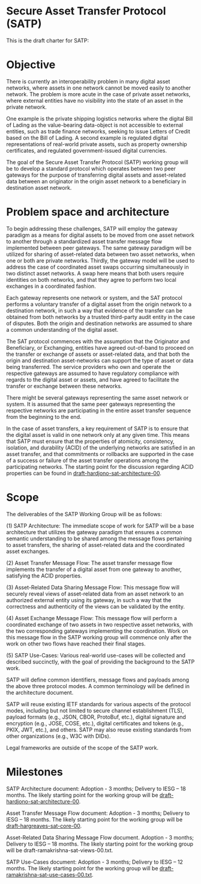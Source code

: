 # Secure Asset Transfer Protocol (SATP)

This is the draft charter for SATP:

# Objective

There is currently an interoperability problem in many digital asset networks, where assets in one network cannot be moved easily to another network. The problem is more acute in the case of private asset networks, where external entities have no visibility into the state of an asset in the private network.

One example is the private shipping logistics networks where the digital Bill of Lading as the value-bearing data-object is not accessible to external entities, such as trade finance networks, seeking to issue Letters of Credit based on the Bill of Lading. A second example is regulated digital representations of real-world private assets, such as property ownership certificates, and regulated government-issued digital currencies.

The goal of the Secure Asset Transfer Protocol (SATP) working group will be to develop a standard protocol which operates between two peer gateways for the purpose of transferring digital assets and asset-related data between an originator in the origin asset network to a beneficiary in destination asset network.

# Problem space and architecture

To begin addressing these challenges, SATP will employ the gateway paradigm as a means for digital assets to be moved from one asset network to another through a standardized asset transfer message flow implemented between peer gateways. The same gateway paradigm will be utilized for sharing of asset-related data between two asset networks, when one or both are private networks. Thirdly, the gateway model will be used to address the case of coordinated asset swaps occurring simultaneously in two distinct asset networks. A swap here means that both users require identities on both networks, and that they agree to perform two local exchanges in a coordinated fashion.

Each gateway represents one network or system, and the SAT protocol performs a voluntary transfer of a digital asset from the origin network to a destination network, in such a way that evidence of the transfer can be obtained from both networks by a trusted third-party audit entity in the case of disputes. Both the origin and destination networks are assumed to share a common understanding of the digital asset.

The SAT protocol commences with the assumption that the Originator and Beneficiary, or Exchanging, entities have agreed out-of-band to proceed on the transfer or exchange of assets or asset-related data, and that both the origin and destination asset-networks can support the type of asset or data being transferred. The service providers who own and operate the respective gateways are assumed to have regulatory compliance with regards to the digital asset or assets, and have agreed to facilitate the transfer or exchange between these networks.

There might be several gateways representing the same asset network or system. It is assumed that the same peer gateways representing the respective networks are participating in the entire asset transfer sequence from the beginning to the end.

In the case of asset transfers, a key requirement of SATP is to ensure that the digital asset is valid in one network only at any given time. This means that SATP must ensure that the properties of atomicity, consistency, isolation, and durability (ACID) of the underlying networks are satisfied in an asset transfer, and that commitments or rollbacks are supported in the case of a success or failure of the asset transfer operations among the participating networks. The starting point for the discussion regarding ACID properties can be found in [draft-hardjono-sat-architecture-00](https://datatracker.ietf.org/doc/draft-hardjono-sat-architecture/00/).


# Scope

The deliverables of the SATP Working Group will be as follows:

(1) SATP Architecture: The immediate scope of work for SATP will be a base architecture that utilizes the gateway paradigm that ensures a common semantic understanding to be shared among the message flows pertaining to asset transfers, the sharing of asset-related data and the coordinated asset exchanges.

(2) Asset Transfer Message Flow: The asset transfer message flow implements the transfer of a digital asset from one gateway to another, satisfying the ACID properties.

(3) Asset-Related Data Sharing Message Flow: This message flow will securely reveal views of asset-related data from an asset network to an authorized external entity using its gateway, in such a way that the correctness and authenticity of the views can be validated by the entity.

(4) Asset Exchange Message Flow: This message flow will perform a coordinated exchange of two assets in two respective asset networks, with the two corresponding gateways implementing the coordination. Work on this message flow in the SATP working group will commence only after the work on other two flows have reached their final stages.

(5) SATP Use-Cases: Various real-world use-cases will be collected and described succinctly, with the goal of providing the background to the SATP work.


SATP will define common identifiers, message flows and payloads among the above three protocol modes. A common terminology will be defined in the architecture document.

SATP will reuse existing IETF standards for various aspects of the protocol modes, including but not limited to secure channel establishment (TLS), payload formats (e.g., JSON, CBOR, ProtoBuf, etc.), digital signature and encryption (e.g., JOSE, COSE, etc.), digital certificates and tokens (e.g., PKIX, JWT, etc.), and others. SATP may also reuse existing standards from other organizations (e.g., W3C with DIDs).

Legal frameworks are outside of the scope of the SATP work.


# Milestones

SATP Architecture document: Adoption - 3 months; Delivery to IESG – 18 months. The likely starting point for the working group will be [draft-hardjono-sat-architecture-00](https://datatracker.ietf.org/doc/draft-hardjono-sat-architecture/00/).

Asset Transfer Message Flow document: Adoption - 3 months; Delivery to IESG – 18 months. The likely starting point for the working group will be [draft-hargreaves-sat-core-00](https://datatracker.ietf.org/doc/draft-hargreaves-sat-core/).

Asset-Related Data Sharing Message Flow document. Adoption - 3 months; Delivery to IESG – 18 months. The likely starting point for the working group will be draft-ramakrishna-sat-views-00.txt.

SATP Use-Cases document: Adoption - 3 months; Delivery to IESG – 12 months. The likely starting point for the working group will be [draft-ramakrishna-sat-use-cases-00.txt](https://datatracker.ietf.org/doc/draft-ramakrishna-sat-use-cases/).


